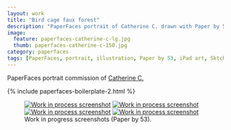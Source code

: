 ```yaml
---
layout: work
title: "Bird cage faux forest"
description: "PaperFaces portrait of Catherine C. drawn with Paper by 53 on an iPad."
image: 
  feature: paperfaces-catherine-c-lg.jpg
  thumb: paperfaces-catherine-c-150.jpg
category: paperfaces
tags: [PaperFaces, portrait, illustration, Paper by 53, iPad art, Sktchy, black and white]
---
```


PaperFaces portrait commission of [Catherine C.](http://sktchy.com/4het8)

{% include paperfaces-boilerplate-2.html %}

<figure class="half">
	<a href="{{ site.url }}/images/paperfaces-catherine-c-process-1-lg.jpg"><img src="{{ site.url }}/images/paperfaces-catherine-c-process-1-600.jpg" alt="Work in process screenshot"></a>
	<a href="{{ site.url }}/images/paperfaces-catherine-c-process-2-lg.jpg"><img src="{{ site.url }}/images/paperfaces-catherine-c-process-2-600.jpg" alt="Work in process screenshot"></a>
	<a href="{{ site.url }}/images/paperfaces-catherine-c-process-3-lg.jpg"><img src="{{ site.url }}/images/paperfaces-catherine-c-process-3-600.jpg" alt="Work in process screenshot"></a>
	<a href="{{ site.url }}/images/paperfaces-catherine-c-process-4-lg.jpg"><img src="{{ site.url }}/images/paperfaces-catherine-c-process-4-600.jpg" alt="Work in process screenshot"></a>
	<figcaption>Work in progress screenshots (Paper by 53).</figcaption>
</figure>